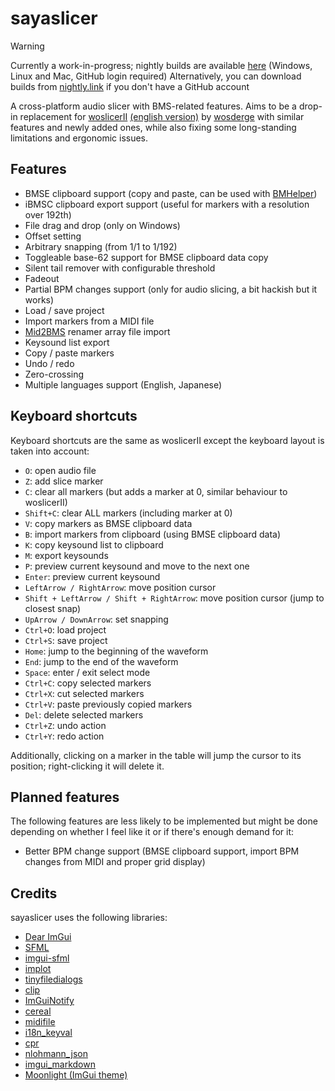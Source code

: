 # sayaslicer

> [!WARNING]
> Currently a work-in-progress; nightly builds are available [here](https://github.com/SayakaIsBaka/sayaslicer/actions) (Windows, Linux and Mac, GitHub login required)
> Alternatively, you can download builds from [nightly.link](https://nightly.link/SayakaIsBaka/sayaslicer/workflows/main/master?preview) if you don't have a GitHub account

A cross-platform audio slicer with BMS-related features. Aims to be a drop-in replacement for [woslicerII](https://cerebralmuddystream.nekokan.dyndns.info/soft/woslicerII.zip) [(english version)](https://github.com/SayakaIsBaka/woslicerII-english) by [wosderge](https://cerebralmuddystream.nekokan.dyndns.info) with similar features and newly added ones, while also fixing some long-standing limitations and ergonomic issues.

## Features
- BMSE clipboard support (copy and paste, can be used with [BMHelper](https://excln.github.io/bmhelper.html))
- iBMSC clipboard export support (useful for markers with a resolution over 192th)
- File drag and drop (only on Windows)
- Offset setting
- Arbitrary snapping (from 1/1 to 1/192)
- Toggleable base-62 support for BMSE clipboard data copy
- Silent tail remover with configurable threshold
- Fadeout
- Partial BPM changes support (only for audio slicing, a bit hackish but it works)
- Load / save project
- Import markers from a MIDI file
- [Mid2BMS](https://mid2bms.net) renamer array file import
- Keysound list export
- Copy / paste markers
- Undo / redo
- Zero-crossing
- Multiple languages support (English, Japanese)

## Keyboard shortcuts
Keyboard shortcuts are the same as woslicerII except the keyboard layout is taken into account:
- `O`: open audio file
- `Z`: add slice marker
- `C`: clear all markers (but adds a marker at 0, similar behaviour to woslicerII)
- `Shift+C`: clear ALL markers (including marker at 0)
- `V`: copy markers as BMSE clipboard data
- `B`: import markers from clipboard (using BMSE clipboard data)
- `K`: copy keysound list to clipboard
- `M`: export keysounds
- `P`: preview current keysound and move to the next one
- `Enter`: preview current keysound
- `LeftArrow / RightArrow`: move position cursor
- `Shift + LeftArrow / Shift + RightArrow`: move position cursor (jump to closest snap)
- `UpArrow / DownArrow`: set snapping
- `Ctrl+O`: load project
- `Ctrl+S`: save project
- `Home`: jump to the beginning of the waveform
- `End`: jump to the end of the waveform
- `Space`: enter / exit select mode
- `Ctrl+C`: copy selected markers
- `Ctrl+X`: cut selected markers
- `Ctrl+V`: paste previously copied markers
- `Del`: delete selected markers
- `Ctrl+Z`: undo action
- `Ctrl+Y`: redo action

Additionally, clicking on a marker in the table will jump the cursor to its position; right-clicking it will delete it.

## Planned features
The following features are less likely to be implemented but might be done depending on whether I feel like it or if there's enough demand for it:
- Better BPM change support (BMSE clipboard support, import BPM changes from MIDI and proper grid display)

## Credits
sayaslicer uses the following libraries:
- [Dear ImGui](https://github.com/ocornut/imgui)
- [SFML](https://github.com/SFML/SFML)
- [imgui-sfml](https://github.com/SFML/imgui-sfml)
- [implot](https://github.com/epezent/implot)
- [tinyfiledialogs](https://sourceforge.net/projects/tinyfiledialogs/)
- [clip](https://github.com/dacap/clip)
- [ImGuiNotify](https://github.com/TyomaVader/ImGuiNotify)
- [cereal](https://github.com/USCiLab/cereal)
- [midifile](https://github.com/craigsapp/midifile)
- [i18n_keyval](https://github.com/stefandevai/i18n_keyval)
- [cpr](https://github.com/libcpr/cpr)
- [nlohmann_json](https://github.com/nlohmann/json)
- [imgui_markdown](https://github.com/juliettef/imgui_markdown)
- [Moonlight (ImGui theme)](https://github.com/Madam-Herta/Moonlight/)
